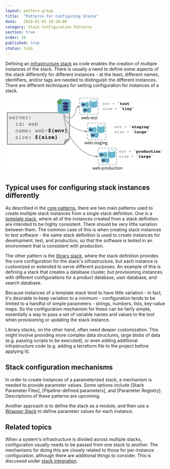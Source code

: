 ```yaml
---
layout: pattern-group
title:  "Patterns For Configuring Stacks"
date:   2019-01-01 16:20:00
category: Stack Configuration Patterns
section: true
order: 20
published: true
status: todo
---
```


Defining an [infrastructure stack](/patterns/core-stack/) as code enables the creation of multiple instances of the stack. There is usually a need to define some aspects of the stack differently for different instances - at the least, different names, identifiers, and/or tags are needed to distinguish the different instances. There are different techniques for setting configuration for instances of a stack.


![There is usually a need to define some aspects of a stack differently for different instances](images/stack-parameters.png)


## Typical uses for configuring stack instances differently

As described in the [core patterns](/patterns/core-stack), there are two main patterns used to create multiple stack instances from a single stack definition. One is a [template stack](/patterns/core-stack/template-stack.html), where all of the instances created from a stack definition are intended to be highly consistent. There should be very little variation between them. The common case of this is when creating stack instances to test software - the same stack definition is used to create instances for development, test, and production, so that the software is tested in an environment that is consistent with production.

The other pattern is the [library stack](/patterns/core-stack/library-stack.html), where the stack definition provides the core configuration for the stack's infrastructure, but each instance is customized or extended to serve different purposes. An example of this is defining a stack that creates a database cluster, but provisioning instances with different configurations for a product database, user database, and search database.

Because instances of a template stack tend to have little variation - in fact, it's desirable to keep variation to a minimum - configuration tends to be limited to a handful of simple parameters - strings, numbers, lists, key-value maps. So the configuration mechanism for these can be fairly simple, essentially a way to pass a set of variable names and values to the tool when provisioning or updating the stack instance.

Library stacks, on the other hand, often need deeper customization. This might involve providing more complex data structures, large blobs of data (e.g. passing scripts to be executed), or even adding additional infrastructure code (e.g. adding a terraform file to the project before applying it).


## Stack configuration mechanisms

In order to create instances of a parameterized stack, a mechanism is needed to provide parameter values. Some options include [Stack Parameter Files], [Pipeline-defined parameters], and [Parameter Registry]. Descriptions of these patterns are upcoming.

Another approach is to define the stack as a module, and then use a [Wrapper Stack](wrapper-stack.html) to define parameter values for each instance.


## Related topics

When a system's infrastructure is divided across multiple stacks, configuration usually needs to be passed from one stack to another. The mechanisms for doing this are closely related to those for per-instance configuration, although there are additional things to consider. This is discussed under [stack integration](/patterns/stack-configuration/).


